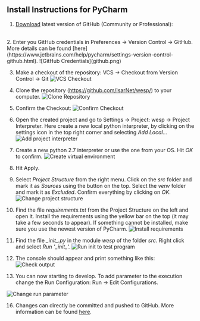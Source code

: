   
## Install Instructions for PyCharm  
  
  
1. [Download](https://www.jetbrains.com/pycharm/download/#section=mac) latest version of GitHub (Community or Professional):   
<br>
2. Enter you GitHub credentials in Preferences -> Version Control -> GitHub. More details can be found [here](https://www.jetbrains.com/help/pycharm/settings-version-control-github.html). 
![GitHub Credentials](github.png)    
  
3. Make a checkout of the repository: VCS -> Checkout from Version Control -> Git 
![VCS Checkout](vcs_check_out.png)  
  
4. Clone the repository (https://github.com/IsarNet/wesp/) to your computer. 
![Clone Repository](clone_repository.png)  
  
5. Confirm the Checkout: 
![Confirm Checkout](Checkout_confirm.png)  
  
6. Open the created project and go to Settings -> Project: wesp -> Project Interpreter. Here create a new local python interpreter, by clicking on the settings icon in the top right corner and selecting *Add Local...*
![Add project interpreter](set_project_intrepeter.png)  
  
8. Create a new python 2.7 interpreter or use the one from your OS. Hit *OK* to confirm. ![Create virtual environment](virtual_env.png)  
  
9. Hit Apply.  
  
10. Select *Project Structure* from the right menu. Click on the *src* folder and mark it as *Sources* using the button on the top. Select the *venv* folder and mark it as *Excluded*.  Confirm everything by clicking on *OK*.
![Change project structure](project_structure.png)  
  
11. Find the file *requirements.txt* from the Project Structure on the left and open it. Install the requirements using the yellow bar on the top (it may take a few seconds to appear). If something cannot be installed, make sure you use the newest version of PyCharm. 
![Install requirements](install_requirements.png)  
  
12. Find the file *\__init__.py* in the module *wesp* of the folder *src*. Right click and select *Run '\__init__'.* 
![Run init to test program](run_init.png)  
  
13. The console should appear and print something like this: 
![Check output](try_run_results.png)  
  
14. You can now starting to develop. To add parameter to the execution change the Run Configuration: Run -> Edit Configurations. 

![Change run parameter](config_parameter.png)  
  
16. Changes can directly be committed and pushed to GitHub. More information can be found [here](https://www.jetbrains.com/help/pycharm/commit-and-push-changes.html).  